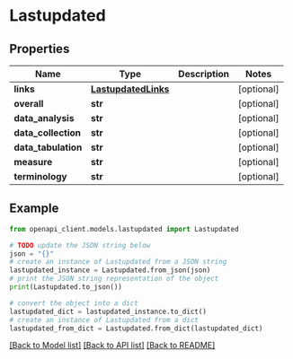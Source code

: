 # Lastupdated


## Properties

Name | Type | Description | Notes
------------ | ------------- | ------------- | -------------
**links** | [**LastupdatedLinks**](LastupdatedLinks.md) |  | [optional] 
**overall** | **str** |  | [optional] 
**data_analysis** | **str** |  | [optional] 
**data_collection** | **str** |  | [optional] 
**data_tabulation** | **str** |  | [optional] 
**measure** | **str** |  | [optional] 
**terminology** | **str** |  | [optional] 

## Example

```python
from openapi_client.models.lastupdated import Lastupdated

# TODO update the JSON string below
json = "{}"
# create an instance of Lastupdated from a JSON string
lastupdated_instance = Lastupdated.from_json(json)
# print the JSON string representation of the object
print(Lastupdated.to_json())

# convert the object into a dict
lastupdated_dict = lastupdated_instance.to_dict()
# create an instance of Lastupdated from a dict
lastupdated_from_dict = Lastupdated.from_dict(lastupdated_dict)
```
[[Back to Model list]](../README.md#documentation-for-models) [[Back to API list]](../README.md#documentation-for-api-endpoints) [[Back to README]](../README.md)



